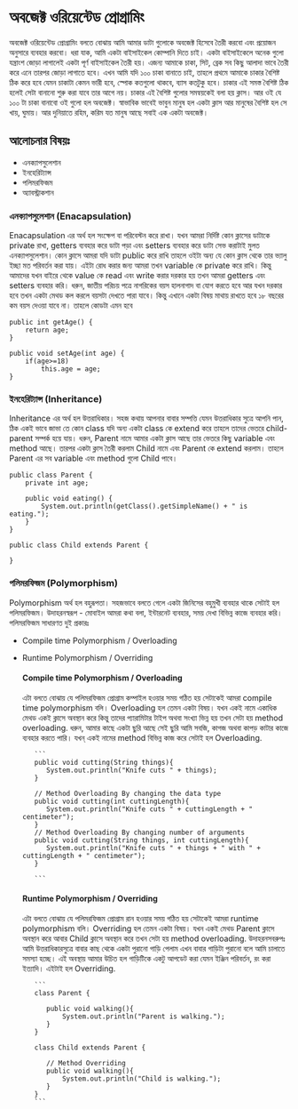 # অবজেক্ট ওরিয়েন্টেড প্রোগ্রামিং

অবজেক্ট ওরিয়েন্টেড প্রোগ্রামিং বলতে বোঝায় আমি আমার ডাটা গুলোকে অবজেক্ট হিসেবে তৈরী করবো এবং প্রয়োজন অনুসারে ব্যবহার করবো।  ধরা যাক, আমি একটা বাইসাইকেল কোম্পানি দিতে চাই। একটা বাইসাইকেলে অনেক গুলো যন্ত্রাংশ জোড়া লাগালেই একটা 
পূর্ণ বাইসাইকেল তৈরী হয়। এজন্য আমাকে চাকা, সিট, ব্রেক সব কিছু আলাদা ভাবে তৈরী করে এনে তারপর জোড়া লাগাতে হবে। এখন আমি যদি ১০০ চাকা বানাতে চাই, তাহলে প্রথমে আমাকে চাকার বৈশিষ্ট ঠিক করে হবে যেমন চাকাটা কেমন ভারী হবে, স্পোক কতগুলো থাকবে, ব্যাস কতটুকু হবে।
চাকার এই সমস্ত বৈশিষ্ট ঠিক হলেই সেটা বানানো শুরু করা যাবে তার আগে নয়। চাকার এই বৈশিষ্ট গুলোর সমন্বয়কেই বলা হয় ক্লাস। আর ওই যে ১০০ টা চাকা বানাবো ওই গুলো হল অবজেক্ট। স্বাভাবিক ভাবেই ভাবুন মানুষ হল একটা ক্লাস আর মানুষের বৈশিষ্ট হল সে খায়, ঘুমায়। আর দুনিয়াতে রহিম, করিম যত মানুষ
আছে সবাই এক একটা অবজেক্ট। 

## আলোচনার বিষয়ঃ
* এনক্যাপসুলেশান
* ইনহেরিট্যান্স
* পলিমরফিজম
* অ্যাবস্ট্রাকশান


### এনক্যাপসুলেশান (Enacapsulation)
Enacapsulation এর অর্থ হল সংক্ষেপ বা পরিবেস্টন করে রাখা। যখন আমরা নির্দিষ্ট কোন ক্লাসের ডাটাকে private রাখা, getters ব্যবহার  করে ডাটা পড়া এবং setters ব্যবহার করে ডাটা সেভ করাটাই মুলত এনক্যাপসুলেশান। কোন ক্লাসে আমরা যদি ডাটা public করে রাখি 
তাহলে ওইটা অন্য যে কোন ক্লাস থেকে তার ভ্যালু ইচ্ছা মত পরিবর্তন করা যায়। এইটা রোধ করার জন্য আমরা তখন variable কে private করে রাখি। কিন্তু আমাদের যখন বাইরে থেকে value কে read এবং write করার দরকার হয় তখন আমরা getters এবং setters ব্যবহার করি।
ধরুন, জাতীয় পরিচয় পত্রে নাগরিকের বয়স হালনাগাদ বা যোগ করতে হবে আর যখন দরকার হবে তখন একটা মেথড কল করলে বয়সটা দেখতে পারা যাবে। কিন্তু এখানে একটা বিষয় মাথায় রাখতে হবে ১৮ বছরের কম বয়স দেওয়া যাবে না। তাহলে কোডটা এমন হবে

```Enacapsulation
public int getAge() {
	return age;
}

public void setAge(int age) {
	if(age>=18)
		this.age = age;
}
```

### ইনহেরিট্যান্স (Inheritance)
Inheritance এর অর্থ হল উত্তরাধিকার। সহজ কথায় আপনার বাবার সম্পত্তি যেমন উত্তরাধিকার সুত্রে আপনি পান, ঠিক একই ভাবে জাভা তে কোন class যদি অন্য একটা class কে extend করে তাহলে তাদের ভেতরে child-parent সম্পর্ক হয়ে যায়। ধরুন, Parent নামে
আমার একটা ক্লাস আছে তার ভেতরে কিছু variable এবং method আছে। তারপর একটা ক্লাস তৈরী করলাম Child নামে এবং Parent কে extend করলাম। তাহলে Parent এর সব variable এবং method গুলো Child পাবে। 

```Inheritance
public class Parent {
    private int age;

    public void eating() {
        System.out.println(getClass().getSimpleName() + " is eating.");
    }
}

public class Child extends Parent {

}
```

### পলিমরফিজম (Polymorphism)
Polymorphism অর্থ হল বহুরূপতা। সহজভাবে বলতে গেলে একটা জিনিসের বহুমুখী ব্যবহার থাকে সেটাই হল পলিমরফিজম। উদাহরনস্বরূপ - মোবাইল আমরা কথা বলা, ইন্টারনেট ব্যবহার, সময় দেখা বিভিন্ন কাজে ব্যবহার করি। পলিমরফিজম সাধারণত দুই প্রকারঃ
* Compile time Polymorphism / Overloading
* Runtime Polymorphism / Overriding

	#### Compile time Polymorphism / Overloading
	এটা বলতে বোঝায় যে পলিমরফিজম প্রোগ্রাম কম্পাইল হওয়ার সময় গঠিত হয় সেটাকেই আমরা compile time polymorphism বলি। Overloading হল তেমন একটা বিষয়। যখন একই নামে একাধিক মেথড একই ক্লাসে অবস্থান করে কিন্তু তাদের প্যারামিটার টাইপ অথবা সংখ্যা ভিন্ন হয় তখন সেটা হয় method overloading. ধরুন, আমার কাছে একটা ছুরি আছে সেই ছুরি আমি সবজি, কাগজ অথবা কাপড় কাটার কাজে ব্যবহার করতে পারি। যখন্ একই নামের method বিভিন্ন কাজ করে সেটাই হল Overloading.
		  
		 ```
		 public void cutting(String things){
			System.out.println("Knife cuts " + things);
		 }

		 // Method Overloading By changing the data type
		 public void cutting(int cuttingLength){
			System.out.println("Knife cuts " + cuttingLength + " centimeter");
		 }
		 // Method Overloading By changing number of arguments
		 public void cutting(String things, int cuttingLength){
			System.out.println("Knife cuts " + things + " with " + cuttingLength + " centimeter");
		 }

		 ```
		  
	#### Runtime Polymorphism / Overriding
	এটা বলতে বোঝায় যে পলিমরফিজম প্রোগ্রাম রান হওয়ার সময় গঠিত হয় সেটাকেই আমরা runtime polymorphism বলি। Overriding হল তেমন একটা বিষয়। যখন একই মেথড Parent ক্লাসে অবস্থান করে আবার Child ক্লাসে অবস্থান করে তখন সেটা হয় method overloading. উদাহরনসবরুপঃ আমি উত্তরাধিকারসুত্রে বাবার কাছ থেকে একটা পুরানো গাড়ি পেলাম এখন বাবার গাড়িটা পুরানো বলে আমি চালাতে সমস্যা হচ্ছে। এই অবস্থায় আমার উচিত হল গাড়িটিকে একটু আপডেট করা যেমন ইঞ্জিন পরিবর্তন, রং করা ইত্যাদি। এইটাই হল Overriding.
		 
		 ```
		 class Parent {

			public void walking(){
				System.out.println("Parent is walking.");
			}
		 }
		 
		 class Child extends Parent {
		 
			// Method Overriding
			public void walking(){
				System.out.println("Child is walking.");
			}
		 }
		 ```
		 